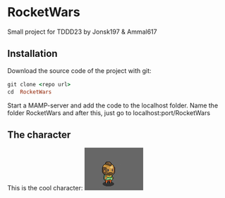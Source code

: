 # RocketWars
Small project for TDDD23 by Jonsk197 & Ammal617


Installation
--------------

Download the source code of the project with git:

```ruby
git clone <repo url>
cd  RocketWars
```

Start a MAMP-server and add the code to the localhost folder. Name the folder RocketWars and after this, just go to localhost:port/RocketWars

The character
--------------

This is the cool character:
![alt tag](https://github.com/jonsk197/RocketWars/blob/master/assets/gif/gif_man.gif)
